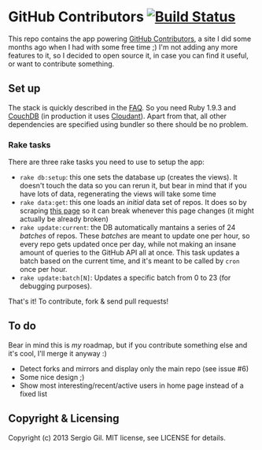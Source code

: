 # GitHub Contributors [![Build Status](https://travis-ci.org/porras/ghcontributors.png)](https://travis-ci.org/porras/ghcontributors)

This repo contains the app powering [GitHub Contributors](http://ghcontributors.herokuapp.com/),
a site I did some months ago when I had with some free time ;)
I'm not adding any more features to it, so I decided to open source it,
in case you can find it useful, or want to contribute something.

## Set up

The stack is quickly described in the [FAQ](http://ghcontributors.herokuapp.com/faq).
So you need Ruby 1.9.3 and [CouchDB](http://couchdb.apache.org/)
(in production it uses [Cloudant](https://cloudant.com/)).
Apart from that, all other dependencies are specified using bundler
so there should be no problem.

### Rake tasks

There are three rake tasks you need to use to setup the app:

* `rake db:setup`: this one sets the database up (creates the views).
  It doesn't touch the data so you can rerun it,
  but bear in mind that if you have lots of data,
  regenerating the views will take some time
* `rake data:get`: this one loads an *initial* data set of repos.
  It does so by scraping [this page](https://github.com/languages)
  so it can break whenever this page changes
  (it might actually be already broken)
* `rake update:current`: the DB automatically mantains a series of 24 *batches* of repos.
  These *batches* are meant to update one per hour, so every repo gets updated once per day,
  while not making an insane amount of queries to the GitHub API all at once.
  This task updates a batch based on the current time, and it's meant to be called
  by `cron` once per hour.
* `rake update:batch[N]`: Updates a specific batch from 0 to 23 (for debugging purposes).

That's it! To contribute, fork & send pull requests!

## To do

Bear in mind this is *my* roadmap,
but if you contribute something else and it's cool,
I'll merge it anyway :)

* Detect forks and mirrors and display only the main repo (see issue #6)
* Some nice design ;)
* Show most interesting/recent/active users in home page instead of a fixed list

## Copyright & Licensing

Copyright (c) 2013 Sergio Gil. MIT license, see LICENSE for details.
